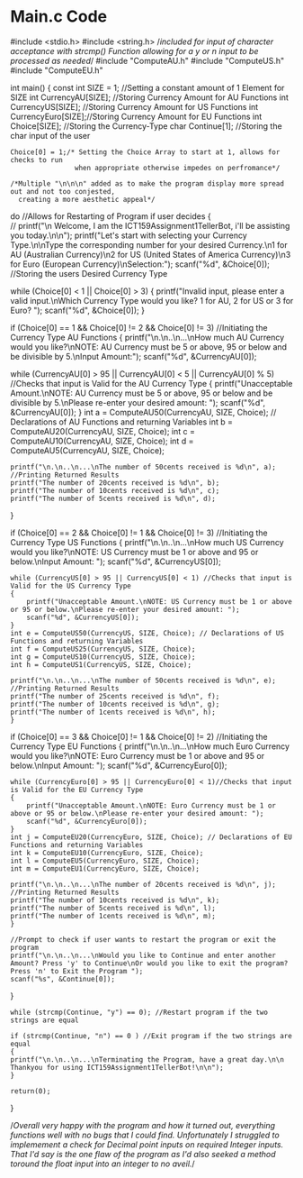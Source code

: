 # Main.c Code

#include <stdio.h>
#include <string.h> /*included for input of character acceptance with strcmp() Function allowing for a y or n input to be processed as needed*/
#include "ComputeAU.h"
#include "ComputeUS.h"
#include "ComputeEU.h"


int main()
{
	const int SIZE = 1;    //Setting a constant amount of 1 Element for SIZE
    int CurrencyAU[SIZE];  //Storing Currency Amount for AU Functions
	int CurrencyUS[SIZE];  //Storing Currency Amount for US Functions
	int CurrencyEuro[SIZE];//Storing Currency Amount for EU Functions
	int Choice[SIZE];      //Storing the Currency-Type
	char Continue[1];      //Storing the char input of the user
	
	Choice[0] = 1;/* Setting the Choice Array to start at 1, allows for checks to run 
	                when appropriate otherwise impedes on perfromance*/
					
	/*Multiple "\n\n\n" added as to make the program display more spread out and not too conjested,
	  creating a more aesthetic appeal*/
	  
do //Allows for Restarting of Program if user decides
{  
                                                        //
    printf("\n                     Welcome, I am the ICT159Assignment1TellerBot, i'll be assisting you today.\n\n");
	printf("Let's start with selecting your Currency Type.\n\nType the corresponding number for your desired Currency.\n1 for AU (Australian Currency)\n2 for US (United States of America Currency)\n3 for Euro (European Currency)\nSelection:");
    scanf("%d", &Choice[0]); //Storing the users Desired Currency Type
	                          
 while (Choice[0] < 1 || Choice[0] > 3) 
	{
	printf("Invalid input, please enter a valid input.\nWhich Currency Type would you like? 1 for AU, 2 for US or 3 for Euro? "); 
	scanf("%d", &Choice[0]);
	}

if (Choice[0] == 1 && Choice[0] != 2 && Choice[0] != 3) //Initiating the Currency Type AU Functions
{
    printf("\n.\n..\n...\nHow much AU Currency would you like?\nNOTE: AU Currency must be 5 or above, 95 or below and be divisible by 5.\nInput Amount:");
	scanf("%d", &CurrencyAU[0]);

while (CurrencyAU[0] > 95 || CurrencyAU[0] < 5 || CurrencyAU[0] % 5) //Checks that input is Valid for the AU Currency Type
	{
		printf("Unacceptable Amount.\nNOTE: AU Currency must be 5 or above, 95 or below and be divisible by 5.\nPlease re-enter your desired amount: ");
		scanf("%d", &CurrencyAU[0]);
	}
	int a = ComputeAU50(CurrencyAU, SIZE, Choice); // Declarations of AU Functions and returning Variables
	int b = ComputeAU20(CurrencyAU, SIZE, Choice);
	int c = ComputeAU10(CurrencyAU, SIZE, Choice);
	int d = ComputeAU5(CurrencyAU, SIZE, Choice);  
	
	printf("\n.\n..\n...\nThe number of 50cents received is %d\n", a); //Printing Returned Results
	printf("The number of 20cents received is %d\n", b);
	printf("The number of 10cents received is %d\n", c);
	printf("The number of 5cents received is %d\n", d);
}

 if (Choice[0] == 2 && Choice[0] != 1 && Choice[0] != 3) //Initiating the Currency Type US Functions
	{
	printf("\n.\n..\n...\nHow much US Currency would you like?\nNOTE: US Currency must be 1 or above and 95 or below.\nInput Amount: ");
	scanf("%d", &CurrencyUS[0]);
	
	while (CurrencyUS[0] > 95 || CurrencyUS[0] < 1) //Checks that input is Valid for the US Currency Type
	{
		printf("Unacceptable Amount.\nNOTE: US Currency must be 1 or above or 95 or below.\nPlease re-enter your desired amount: ");
		scanf("%d", &CurrencyUS[0]);
	}
	int e = ComputeUS50(CurrencyUS, SIZE, Choice); // Declarations of US Functions and returning Variables
    int f = ComputeUS25(CurrencyUS, SIZE, Choice);
    int g = ComputeUS10(CurrencyUS, SIZE, Choice);
    int h = ComputeUS1(CurrencyUS, SIZE, Choice);		
  
	printf("\n.\n..\n...\nThe number of 50cents received is %d\n", e); //Printing Returned Results
	printf("The number of 25cents received is %d\n", f);
	printf("The number of 10cents received is %d\n", g);
	printf("The number of 1cents received is %d\n", h);
	}
	
if (Choice[0] == 3 && Choice[0] != 1 && Choice[0] != 2) //Initiating the Currency Type EU Functions
	{
		printf("\n.\n..\n...\nHow much Euro Currency would you like?\nNOTE: Euro Currency must be 1 or above and 95 or below.\nInput Amount: ");
	    scanf("%d", &CurrencyEuro[0]);
	
	while (CurrencyEuro[0] > 95 || CurrencyEuro[0] < 1)//Checks that input is Valid for the EU Currency Type
	{
		printf("Unacceptable Amount.\nNOTE: Euro Currency must be 1 or above or 95 or below.\nPlease re-enter your desired amount: ");
		scanf("%d", &CurrencyEuro[0]);
	}
	int j = ComputeEU20(CurrencyEuro, SIZE, Choice); // Declarations of EU Functions and returning Variables
    int k = ComputeEU10(CurrencyEuro, SIZE, Choice);
    int l = ComputeEU5(CurrencyEuro, SIZE, Choice);
    int m = ComputeEU1(CurrencyEuro, SIZE, Choice);
	
	printf("\n.\n..\n...\nThe number of 20cents received is %d\n", j); //Printing Returned Results
	printf("The number of 10cents received is %d\n", k);
	printf("The number of 5cents received is %d\n", l);
	printf("The number of 1cents received is %d\n", m);
	}
	
	//Prompt to check if user wants to restart the program or exit the program
	printf("\n.\n..\n...\nWould you like to Continue and enter another Amount? Press 'y' to Continue\nOr would you like to exit the program? Press 'n' to Exit the Program ");
	scanf("%s", &Continue[0]); 
}

	while (strcmp(Continue, "y") == 0); //Restart program if the two strings are equal
	
	if (strcmp(Continue, "n") == 0 ) //Exit program if the two strings are equal
	{
    printf("\n.\n..\n...\nTerminating the Program, have a great day.\n\n                     Thankyou for using ICT159Assignment1TellerBot!\n\n");
	}
	
	return(0);

}

/*Overall very happy with the program and how it turned out, everything functions well with no bugs that I could find.
Unfortunately I struggled to implemement a check for Decimal point inputs on required Integer inputs. That I'd say is
the one flaw of the program as I'd also seeked a method toround the float input into an integer to no aveil.*/
